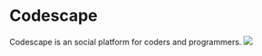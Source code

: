 # Codescape
Codescape is an social platform for coders and programmers.
<img src="https://drive.google.com/file/d/1qULzveOFeRlwxu9Q5FIEzknpE0_Ovzig/view?usp=sharing">
